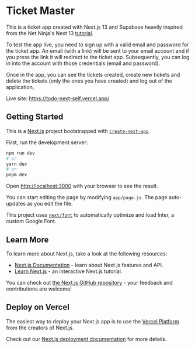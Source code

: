 # Ticket Master 

This is a ticket app created with Next.js 13 and Supabase heavily inspired from the Net Ninja's Next 13 [tutorial](https://www.youtube.com/watch?v=TJQbDPGzm0Y&t=397s). 

To test the app live, you need to sign up with a valid email and password for the ticket app. An email (with a link) will be sent to your email account and if you press the link it will redirect to the ticket app. Subsequently, you can log in into the account with those credentials (email and password). 

Once in the app, you can see the tickets created, create new tickets and delete the tickets (only the ones you have created) and log out of the application, 

Live site:  https://todo-next-self.vercel.app/



## Getting Started
This is a [Next.js](https://nextjs.org/) project bootstrapped with [`create-next-app`](https://github.com/vercel/next.js/tree/canary/packages/create-next-app).

First, run the development server:

```bash
npm run dev
# or
yarn dev
# or
pnpm dev
```

Open [http://localhost:3000](http://localhost:3000) with your browser to see the result.

You can start editing the page by modifying `app/page.js`. The page auto-updates as you edit the file.

This project uses [`next/font`](https://nextjs.org/docs/basic-features/font-optimization) to automatically optimize and load Inter, a custom Google Font.

## Learn More

To learn more about Next.js, take a look at the following resources:

- [Next.js Documentation](https://nextjs.org/docs) - learn about Next.js features and API.
- [Learn Next.js](https://nextjs.org/learn) - an interactive Next.js tutorial.

You can check out [the Next.js GitHub repository](https://github.com/vercel/next.js/) - your feedback and contributions are welcome!

## Deploy on Vercel

The easiest way to deploy your Next.js app is to use the [Vercel Platform](https://vercel.com/new?utm_medium=default-template&filter=next.js&utm_source=create-next-app&utm_campaign=create-next-app-readme) from the creators of Next.js.

Check out our [Next.js deployment documentation](https://nextjs.org/docs/deployment) for more details.
